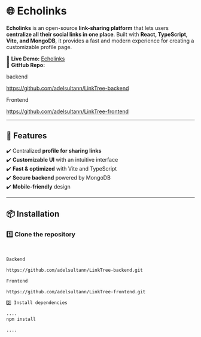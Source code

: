 # 🌐 Echolinks  

**Echolinks** is an open-source **link-sharing platform** that lets users **centralize all their social links in one place**. Built with **React, TypeScript, Vite, and MongoDB**, it provides a fast and modern experience for creating a customizable profile page.  

🔗 **Live Demo:** [Echolinks](https://www.echolinks.live/)  
📂 **GitHub Repo:** 

backend 

https://github.com/adelsultann/LinkTree-backend

Frontend

https://github.com/adelsultann/LinkTree-frontend

---

## 🚀 Features  
✔️ Centralized **profile for sharing links**  
✔️ **Customizable UI** with an intuitive interface  
✔️ **Fast & optimized** with Vite and TypeScript  
✔️ **Secure backend** powered by MongoDB  
✔️ **Mobile-friendly** design  

---

## 📦 Installation  

### **1️⃣ Clone the repository**  
```bash


Backend

https://github.com/adelsultann/LinkTree-backend.git

Frontend

https://github.com/adelsultann/LinkTree-frontend.git

2️⃣ Install dependencies

....
npm install

....


